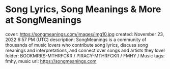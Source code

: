# Song Lyrics, Song Meanings & More at SongMeanings

cover: https://songmeanings.com/images/img10.jpg
created: November 23, 2022 6:57 PM (UTC)
description: SongMeanings is a community of thousands of music lovers who contribute song lyrics, discuss song meanings and interpretations, and connect over songs and artists they love!
folder: BOOKMRKS-MTHRFCKR / PIRACY-MTHRFCKR / FMHY / Music
tags: fmhy, music
url: https://songmeanings.com